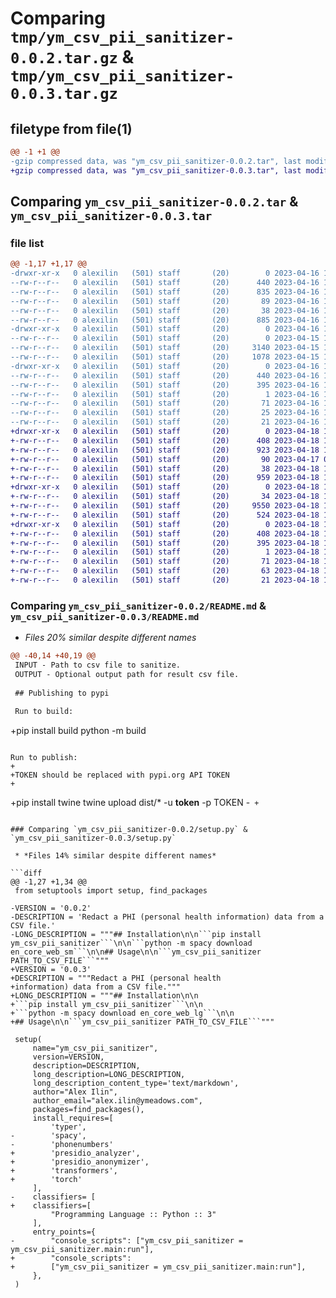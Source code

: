 # Comparing `tmp/ym_csv_pii_sanitizer-0.0.2.tar.gz` & `tmp/ym_csv_pii_sanitizer-0.0.3.tar.gz`

## filetype from file(1)

```diff
@@ -1 +1 @@
-gzip compressed data, was "ym_csv_pii_sanitizer-0.0.2.tar", last modified: Sun Apr 16 11:13:04 2023, max compression
+gzip compressed data, was "ym_csv_pii_sanitizer-0.0.3.tar", last modified: Tue Apr 18 13:24:08 2023, max compression
```

## Comparing `ym_csv_pii_sanitizer-0.0.2.tar` & `ym_csv_pii_sanitizer-0.0.3.tar`

### file list

```diff
@@ -1,17 +1,17 @@
-drwxr-xr-x   0 alexilin   (501) staff       (20)        0 2023-04-16 11:13:04.856838 ym_csv_pii_sanitizer-0.0.2/
--rw-r--r--   0 alexilin   (501) staff       (20)      440 2023-04-16 11:13:04.856680 ym_csv_pii_sanitizer-0.0.2/PKG-INFO
--rw-r--r--   0 alexilin   (501) staff       (20)      835 2023-04-16 10:36:49.000000 ym_csv_pii_sanitizer-0.0.2/README.md
--rw-r--r--   0 alexilin   (501) staff       (20)       89 2023-04-16 10:26:20.000000 ym_csv_pii_sanitizer-0.0.2/pyproject.toml
--rw-r--r--   0 alexilin   (501) staff       (20)       38 2023-04-16 11:13:04.856873 ym_csv_pii_sanitizer-0.0.2/setup.cfg
--rw-r--r--   0 alexilin   (501) staff       (20)      885 2023-04-16 11:12:59.000000 ym_csv_pii_sanitizer-0.0.2/setup.py
-drwxr-xr-x   0 alexilin   (501) staff       (20)        0 2023-04-16 11:13:04.855542 ym_csv_pii_sanitizer-0.0.2/ym_csv_pii_sanitizer/
--rw-r--r--   0 alexilin   (501) staff       (20)        0 2023-04-15 11:44:38.000000 ym_csv_pii_sanitizer-0.0.2/ym_csv_pii_sanitizer/__init__.py
--rw-r--r--   0 alexilin   (501) staff       (20)     3140 2023-04-15 11:28:31.000000 ym_csv_pii_sanitizer-0.0.2/ym_csv_pii_sanitizer/main.py
--rw-r--r--   0 alexilin   (501) staff       (20)     1078 2023-04-15 11:36:09.000000 ym_csv_pii_sanitizer-0.0.2/ym_csv_pii_sanitizer/test_main.py
-drwxr-xr-x   0 alexilin   (501) staff       (20)        0 2023-04-16 11:13:04.856510 ym_csv_pii_sanitizer-0.0.2/ym_csv_pii_sanitizer.egg-info/
--rw-r--r--   0 alexilin   (501) staff       (20)      440 2023-04-16 11:13:04.000000 ym_csv_pii_sanitizer-0.0.2/ym_csv_pii_sanitizer.egg-info/PKG-INFO
--rw-r--r--   0 alexilin   (501) staff       (20)      395 2023-04-16 11:13:04.000000 ym_csv_pii_sanitizer-0.0.2/ym_csv_pii_sanitizer.egg-info/SOURCES.txt
--rw-r--r--   0 alexilin   (501) staff       (20)        1 2023-04-16 11:13:04.000000 ym_csv_pii_sanitizer-0.0.2/ym_csv_pii_sanitizer.egg-info/dependency_links.txt
--rw-r--r--   0 alexilin   (501) staff       (20)       71 2023-04-16 11:13:04.000000 ym_csv_pii_sanitizer-0.0.2/ym_csv_pii_sanitizer.egg-info/entry_points.txt
--rw-r--r--   0 alexilin   (501) staff       (20)       25 2023-04-16 11:13:04.000000 ym_csv_pii_sanitizer-0.0.2/ym_csv_pii_sanitizer.egg-info/requires.txt
--rw-r--r--   0 alexilin   (501) staff       (20)       21 2023-04-16 11:13:04.000000 ym_csv_pii_sanitizer-0.0.2/ym_csv_pii_sanitizer.egg-info/top_level.txt
+drwxr-xr-x   0 alexilin   (501) staff       (20)        0 2023-04-18 13:24:08.665928 ym_csv_pii_sanitizer-0.0.3/
+-rw-r--r--   0 alexilin   (501) staff       (20)      408 2023-04-18 13:24:08.665769 ym_csv_pii_sanitizer-0.0.3/PKG-INFO
+-rw-r--r--   0 alexilin   (501) staff       (20)      923 2023-04-18 13:15:01.000000 ym_csv_pii_sanitizer-0.0.3/README.md
+-rw-r--r--   0 alexilin   (501) staff       (20)       90 2023-04-17 09:37:13.000000 ym_csv_pii_sanitizer-0.0.3/pyproject.toml
+-rw-r--r--   0 alexilin   (501) staff       (20)       38 2023-04-18 13:24:08.665967 ym_csv_pii_sanitizer-0.0.3/setup.cfg
+-rw-r--r--   0 alexilin   (501) staff       (20)      959 2023-04-18 13:22:49.000000 ym_csv_pii_sanitizer-0.0.3/setup.py
+drwxr-xr-x   0 alexilin   (501) staff       (20)        0 2023-04-18 13:24:08.664639 ym_csv_pii_sanitizer-0.0.3/ym_csv_pii_sanitizer/
+-rw-r--r--   0 alexilin   (501) staff       (20)       34 2023-04-18 11:52:09.000000 ym_csv_pii_sanitizer-0.0.3/ym_csv_pii_sanitizer/__init__.py
+-rw-r--r--   0 alexilin   (501) staff       (20)     9550 2023-04-18 12:53:15.000000 ym_csv_pii_sanitizer-0.0.3/ym_csv_pii_sanitizer/main.py
+-rw-r--r--   0 alexilin   (501) staff       (20)      524 2023-04-18 13:03:25.000000 ym_csv_pii_sanitizer-0.0.3/ym_csv_pii_sanitizer/test_main.py
+drwxr-xr-x   0 alexilin   (501) staff       (20)        0 2023-04-18 13:24:08.665567 ym_csv_pii_sanitizer-0.0.3/ym_csv_pii_sanitizer.egg-info/
+-rw-r--r--   0 alexilin   (501) staff       (20)      408 2023-04-18 13:24:08.000000 ym_csv_pii_sanitizer-0.0.3/ym_csv_pii_sanitizer.egg-info/PKG-INFO
+-rw-r--r--   0 alexilin   (501) staff       (20)      395 2023-04-18 13:24:08.000000 ym_csv_pii_sanitizer-0.0.3/ym_csv_pii_sanitizer.egg-info/SOURCES.txt
+-rw-r--r--   0 alexilin   (501) staff       (20)        1 2023-04-18 13:24:08.000000 ym_csv_pii_sanitizer-0.0.3/ym_csv_pii_sanitizer.egg-info/dependency_links.txt
+-rw-r--r--   0 alexilin   (501) staff       (20)       71 2023-04-18 13:24:08.000000 ym_csv_pii_sanitizer-0.0.3/ym_csv_pii_sanitizer.egg-info/entry_points.txt
+-rw-r--r--   0 alexilin   (501) staff       (20)       63 2023-04-18 13:24:08.000000 ym_csv_pii_sanitizer-0.0.3/ym_csv_pii_sanitizer.egg-info/requires.txt
+-rw-r--r--   0 alexilin   (501) staff       (20)       21 2023-04-18 13:24:08.000000 ym_csv_pii_sanitizer-0.0.3/ym_csv_pii_sanitizer.egg-info/top_level.txt
```

### Comparing `ym_csv_pii_sanitizer-0.0.2/README.md` & `ym_csv_pii_sanitizer-0.0.3/README.md`

 * *Files 20% similar despite different names*

```diff
@@ -40,14 +40,19 @@
 INPUT - Path to csv file to sanitize.
 OUTPUT - Optional output path for result csv file.
 
 ## Publishing to pypi
 
 Run to build:
 ```
+pip install build
 python -m build
 ```
 
 Run to publish:
+
+TOKEN should be replaced with pypi.org API TOKEN
+
 ```
+pip install twine
 twine upload dist/* -u __token__ -p TOKEN
-```
+```
```

### Comparing `ym_csv_pii_sanitizer-0.0.2/setup.py` & `ym_csv_pii_sanitizer-0.0.3/setup.py`

 * *Files 14% similar despite different names*

```diff
@@ -1,27 +1,34 @@
 from setuptools import setup, find_packages
 
-VERSION = '0.0.2'
-DESCRIPTION = 'Redact a PHI (personal health information) data from a CSV file.'
-LONG_DESCRIPTION = """## Installation\n\n```pip install ym_csv_pii_sanitizer```\n\n```python -m spacy download en_core_web_sm```\n\n## Usage\n\n```ym_csv_pii_sanitizer PATH_TO_CSV_FILE```"""
+VERSION = '0.0.3'
+DESCRIPTION = """Redact a PHI (personal health
+information) data from a CSV file."""
+LONG_DESCRIPTION = """## Installation\n\n
+```pip install ym_csv_pii_sanitizer```\n\n
+```python -m spacy download en_core_web_lg```\n\n
+## Usage\n\n```ym_csv_pii_sanitizer PATH_TO_CSV_FILE```"""
 
 setup(
     name="ym_csv_pii_sanitizer",
     version=VERSION,
     description=DESCRIPTION,
     long_description=LONG_DESCRIPTION,
     long_description_content_type='text/markdown',
     author="Alex Ilin",
     author_email="alex.ilin@ymeadows.com",
     packages=find_packages(),
     install_requires=[
         'typer',
-        'spacy',
-        'phonenumbers'
+        'presidio_analyzer',
+        'presidio_anonymizer',
+        'transformers',
+        'torch'
     ],
-    classifiers= [
+    classifiers=[
         "Programming Language :: Python :: 3"
     ],
     entry_points={
-        "console_scripts": ["ym_csv_pii_sanitizer = ym_csv_pii_sanitizer.main:run"],
+        "console_scripts":
+        ["ym_csv_pii_sanitizer = ym_csv_pii_sanitizer.main:run"],
     },
 )
```

